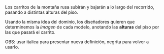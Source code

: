 Los carritos de la montaña rusa subirán y bajarán a lo largo del recorrido, pasando a distintas alturas del piso.

Usando la misma idea del dominio, los diseñadores quieren que determinemos la _Imagen_ de cada modelo, anotando las **alturas** del piso por las que pasará el carrito.

OBS: usar italica para presentar nueva definición, negrita para volver a usarlo.